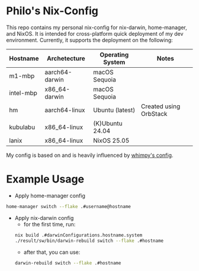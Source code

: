 # Philo's Nix-Config

This repo contains my personal nix-config for nix-darwin, home-manager, and NixOS.
It is intended for cross-platform quick deployment of my dev environment.
Currently, it supports the deployment on the following:

| Hostname| Archetecture | Operating System | Notes |
|------------|-------------------|------------------|-------|
| m1-mbp     | aarch64-darwin | macOS Sequoia    |       |
| intel-mbp  | x86_64-darwin | macOS Sequoia    |       |
| hm         | aarch64-linux| Ubuntu (latest)  | Created using OrbStack |
| kubulabu   | x86_64-linux | (K)Ubuntu 24.04 |           |
| lanix      | x86_64-linux | NixOS 25.05 |         |

My config is based on and is heavily influenced by [whimpy's config](https://github.com/wimpysworld/nix-config).

# Example Usage
- Apply home-manager config
```bash
home-manager switch --flake .#username@hostname
```

- Apply nix-darwin config
    - for the first time, run:
    ```bash
    nix build .#darwinConfigurations.hostname.system
    ./result/sw/bin/darwin-rebuild switch --flake .#hostname
    ```
    - after that, you can use:
    ```bash
    darwin-rebuild switch --flake .#hostname
    ```

